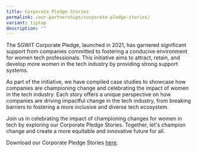 ```yaml
---
title: Corporate Pledge Stories
permalink: /our-partnerships/corporate-pledge-stories/
variant: tiptap
description: ""
---
```

<p>The SGWIT Corporate Pledge, launched in 2021, has garnered significant
support from companies committed to fostering a conducive environment for
women tech professionals. This initiative aims to attract, retain, and
develop more women in the tech industry by providing strong support systems.</p>
<p>As part of the initiative, we have compiled case studies to showcase how
companies are championing change and celebrating the impact of women in
the tech industry. Each story offers a unique perspective on how companies
are driving impactful change in the tech industry, from breaking barriers
to fostering a more inclusive and diverse tech ecosystem.</p>
<p>Join us in celebrating the impact of championing changes for women in
tech by exploring our Corporate Pledge Stories. Together, let's champion
change and create a more equitable and innovative future for all.</p>
<p>Download our Corporate Pledge Stories <a href="/files/SGWIT_Corporate_Pledge_Stories.pdf" rel="noopener noreferrer nofollow" target="_blank">here</a>.</p>